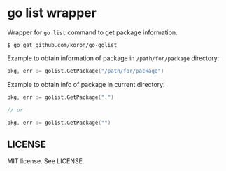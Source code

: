 # go list wrapper

Wrapper for `go list` command to get package information.

```console
$ go get github.com/koron/go-golist
```

Example to obtain information of package in `/path/for/package` directory:

```go
pkg, err := golist.GetPackage("/path/for/package")
```

Example to obtain info of package in current directory:

```go
pkg, err := golist.GetPackage(".")

// or

pkg, err := golist.GetPackage("")
```

## LICENSE

MIT license. See LICENSE.
